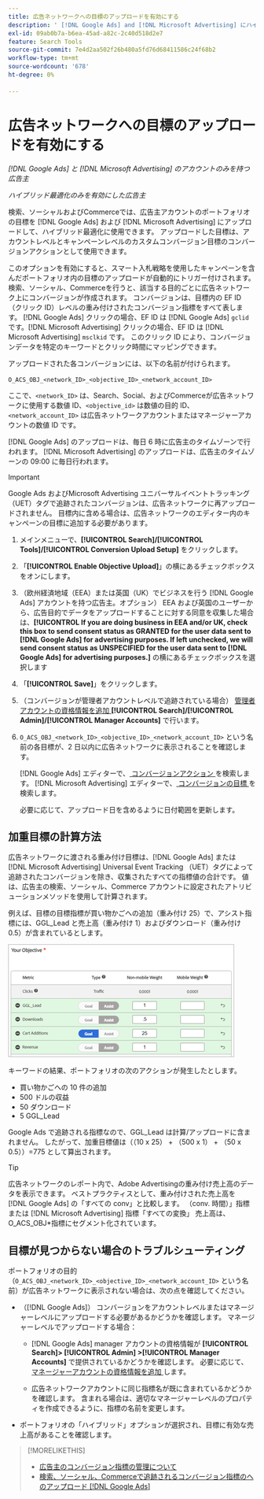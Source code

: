 ```yaml
---
title: 広告ネットワークへの目標のアップロードを有効にする
description: ' [!DNL Google Ads] and [!DNL Microsoft Advertising] にハイブリッドポートフォリオの目標をアップロードする方法を説明します。'
exl-id: 09ab0b7a-b6ea-45ad-a82c-2c40d518d2e7
feature: Search Tools
source-git-commit: 7e4d2aa502f26b480a5fd76d68411586c24f68b2
workflow-type: tm+mt
source-wordcount: '678'
ht-degree: 0%

---
```


# 広告ネットワークへの目標のアップロードを有効にする

*[!DNL Google Ads] と [!DNL Microsoft Advertising] のアカウントのみを持つ広告主*

*ハイブリッド最適化のみを有効にした広告主*

検索、ソーシャルおよびCommerceでは、広告主アカウントのポートフォリオの目標を [!DNL Google Ads] および [!DNL Microsoft Advertising] にアップロードして、ハイブリッド最適化に使用できます。 アップロードした目標は、アカウントレベルとキャンペーンレベルのカスタムコンバージョン目標のコンバージョンアクションとして使用できます。

このオプションを有効にすると、スマート入札戦略を使用したキャンペーンを含んだポートフォリオ内の目標のアップロードが自動的にトリガー付けされます。 検索、ソーシャル、Commerceを行うと、該当する目的ごとに広告ネットワーク上にコンバージョンが作成されます。 コンバージョンは、目標内の EF ID （クリック ID）レベルの重み付けされたコンバージョン指標をすべて表します。 [!DNL Google Ads] クリックの場合、EF ID は [!DNL Google Ads] `gclid` です。[!DNL Microsoft Advertising] クリックの場合、EF ID は [!DNL Microsoft Advertising] `msclkid` です。 このクリック ID により、コンバージョンデータを特定のキーワードとクリック時間にマッピングできます。

アップロードされた各コンバージョンには、以下の名前が付けられます。

`O_ACS_OBJ_<network_ID>_<objective_ID>_<network_account_ID>`

ここで、`<network_ID>` は、Search、Social、およびCommerceが広告ネットワークに使用する数値 ID、`<objective_id>` は数値の目的 ID、`<network_account_ID>` は広告ネットワークアカウントまたはマネージャーアカウントの数値 ID です。

[!DNL Google Ads] のアップロードは、毎日 6 時に広告主のタイムゾーンで行われます。 [!DNL Microsoft Advertising] のアップロードは、広告主のタイムゾーンの 09:00 に毎日行われます。

>[!IMPORTANT]
>
>Google Ads およびMicrosoft Advertising ユニバーサルイベントトラッキング（UET）タグで追跡されたコンバージョンは、広告ネットワークに再アップロードされません。 目標内に含める場合は、広告ネットワークのエディター内のキャンペーンの目標に追加する必要があります。

1. メインメニューで、**[!UICONTROL Search]/[!UICONTROL Tools]/[!UICONTROL Conversion Upload Setup]** をクリックします。

1. 「**[!UICONTROL Enable Objective Upload]**」の横にあるチェックボックスをオンにします。

1. （欧州経済地域（EEA）または英国（UK）でビジネスを行う [!DNL Google Ads] アカウントを持つ広告主。オプション） EEA および英国のユーザーから、広告目的でデータをアップロードすることに対する同意を収集した場合は、**[!UICONTROL If you are doing business in EEA and/or UK, check this box to send consent status as GRANTED for the user data sent to [!DNL Google Ads] for advertising purposes. If left unchecked, we will send consent status as UNSPECIFIED for the user data sent to [!DNL Google Ads] for advertising purposes.]** の横にあるチェックボックスを選択します

1. 「**[!UICONTROL Save]**」をクリックします。

1. （コンバージョンが管理者アカウントレベルで追跡されている場合） [ 管理者アカウントの資格情報を追加 ](/help/search-social-commerce/admin/manager-accounts.md)**[!UICONTROL Search]/[!UICONTROL Admin]/[!UICONTROL Manager Accounts]** で行います。

1. `O_ACS_OBJ_<network_ID>_<objective_ID>_<network_account_ID>` という名前の各目標が、2 日以内に広告ネットワークに表示されることを確認します。

   [!DNL Google Ads] エディターで、[ コンバージョンアクション ](https://support.google.com/google-ads/answer/11461796) を検索します。 [!DNL Microsoft Advertising] エディターで、[ コンバージョンの目標 ](https://help.ads.microsoft.com/#apex/ads/en/56709) を検索します。

   必要に応じて、アップロード日を含めるように日付範囲を更新します。

## 加重目標の計算方法

広告ネットワークに渡される重み付け目標は、[!DNL Google Ads] または [!DNL Microsoft Advertising] Universal Event Tracking （UET）タグによって追跡されたコンバージョンを除き、収集されたすべての指標値の合計です。 値は、広告主の検索、ソーシャル、Commerce アカウントに設定されたアトリビューションメソッドを使用して計算されます。

例えば、目標の目標指標が買い物かごへの追加（重み付け 25）で、アシスト指標には、GGL_Lead と売上高（重み付け 1）およびダウンロード（重み付け 0.5）が含まれているとします。

![ 加重目標の例 ](/help/search-social-commerce/assets/objective-example.png " 加重目標の例 ")

キーワードの結果、ポートフォリオの次のアクションが発生したとします。

* 買い物かごへの 10 件の追加
* 500 ドルの収益
* 50 ダウンロード
* 5 GGL_Lead

Google Ads で追跡される指標なので、GGL_Lead は計算/アップロードに含まれません。 したがって、加重目標値は（（10 x 25） + （500 x 1） + （50 x 0.5））=775 として算出されます。

>[!TIP]
>
>広告ネットワークのレポート内で、Adobe Advertisingの重み付け売上高のデータを表示できます。 ベストプラクティスとして、重み付けされた売上高を [!DNL Google Ads] の「すべての conv」と比較します。 （conv. 時間）」指標または [!DNL Microsoft Advertising] 指標「すべての変換」 売上高は、O_ACS_OBJ*指標にセグメント化されています。<!--clarify -->

## 目標が見つからない場合のトラブルシューティング

ポートフォリオの目的（`O_ACS_OBJ_<network_ID>_<objective_ID>_<network_account_ID>` という名前）が広告ネットワークに表示されない場合は、次の点を確認してください。

* （[!DNL Google Ads]） コンバージョンをアカウントレベルまたはマネージャーレベルにアップロードする必要があるかどうかを確認します。 マネージャーレベルでアップロードする場合：

   * [!DNL Google Ads] manager アカウントの資格情報が **[!UICONTROL Search]> [!UICONTROL Admin] >[!UICONTROL Manager Accounts]** で提供されているかどうかを確認します。 必要に応じて、[ マネージャーアカウントの資格情報を追加 ](/help/search-social-commerce/admin/manager-accounts.md) します。

   * 広告ネットワークアカウントに同じ指標名が既に含まれているかどうかを確認します。 含まれる場合は、適切なマネージャーレベルのプロパティを作成できるように、指標の名前を変更します。

* ポートフォリオの「ハイブリッド」オプションが選択され、目標に有効な売上高があることを確認します。

>[!MORELIKETHIS]
>
>* [ 広告主のコンバージョン指標の管理について ](/help/search-social-commerce/admin/conversion-metrics/conversion-metric-about.md)
>* [ 検索、ソーシャル、Commerceで追跡されるコンバージョン指標のへのアップロード  [!DNL Google Ads]](conversion-metrics-upload-to-google.md)
